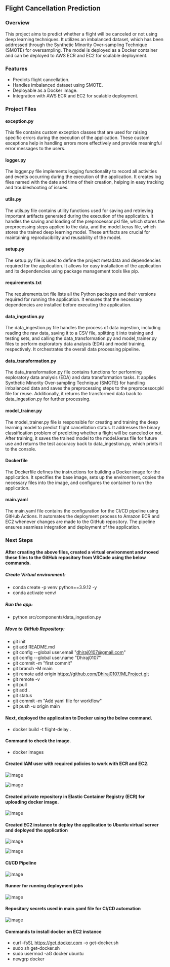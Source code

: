 ## Flight Cancellation Prediction


### Overview

This project aims to predict whether a flight will be canceled or not using deep learning techniques. It utilizes an imbalanced dataset, which has been addressed through the Synthetic Minority Over-sampling Technique (SMOTE) for oversampling. The model is deployed as a Docker container and can be deployed to AWS ECR and EC2 for scalable deployment.


### Features

- Predicts flight cancellation.
- Handles imbalanced dataset using SMOTE.
- Deployable as a Docker image.
- Integration with AWS ECR and EC2 for scalable deployment.


### Project Files

#### exception.py

This file contains custom exception classes that are used for raising specific errors during the execution of the application. These custom exceptions help in handling errors more effectively and provide meaningful error messages to the users.

#### logger.py

The logger.py file implements logging functionality to record all activities and events occurring during the execution of the application. It creates log files named with the date and time of their creation, helping in easy tracking and troubleshooting of issues.

#### utils.py

The utils.py file contains utility functions used for saving and retrieving important artifacts generated during the execution of the application. It handles the saving and loading of the preprocessor.pkl file, which stores the preprocessing steps applied to the data, and the model.keras file, which stores the trained deep learning model. These artifacts are crucial for maintaining reproducibility and reusability of the model.

#### setup.py

The setup.py file is used to define the project metadata and dependencies required for the application. It allows for easy installation of the application and its dependencies using package management tools like pip.

#### requirements.txt

The requirements.txt file lists all the Python packages and their versions required for running the application. It ensures that the necessary dependencies are installed before executing the application.

#### data_ingestion.py

The data_ingestion.py file handles the process of data ingestion, including reading the raw data, saving it to a CSV file, splitting it into training and testing sets, and calling the data_transformation.py and model_trainer.py files to perform exploratory data analysis (EDA) and model training, respectively. It orchestrates the overall data processing pipeline.

#### data_transformation.py

The data_transformation.py file contains functions for performing exploratory data analysis (EDA) and data transformation tasks. It applies Synthetic Minority Over-sampling Technique (SMOTE) for handling imbalanced data and saves the preprocessing steps to the preprocessor.pkl file for reuse. Additionally, it returns the transformed data back to data_ingestion.py for further processing.

#### model_trainer.py

The model_trainer.py file is responsible for creating and training the deep learning model to predict flight cancellation status. It addresses the binary classification problem of predicting whether a flight will be canceled or not. After training, it saves the trained model to the model.keras file for future use and returns the test accuracy back to data_ingestion.py, which prints it to the console.

#### Dockerfile

The Dockerfile defines the instructions for building a Docker image for the application. It specifies the base image, sets up the environment, copies the necessary files into the image, and configures the container to run the application.

#### main.yaml

The main.yaml file contains the configuration for the CI/CD pipeline using GitHub Actions. It automates the deployment process to Amazon ECR and EC2 whenever changes are made to the GitHub repository. The pipeline ensures seamless integration and deployment of the application.


### Next Steps

#### After creating the above files, created a virtual environment and moved these files to the GitHub repository from VSCode using the below commands.

##### Create Virtual environment:
- conda create -p venv python==3.9.12 -y
- conda activate venv/

##### Run the app:
- python src/components/data_ingestion.py

##### Move to GitHub Repository:
- git init
- git add README.md
- git config --global user.email "dhiraj0107@gmail.com"
- git config --global user.name "Dhiraj0107"
- git commit -m "first commit"
- git branch -M main
- git remote add origin https://github.com/Dhiraj0107/MLProject.git
- git remote -v
- git pull
- git add .
- git status
- git commit -m "Add yaml file for workflow"
- git push -u origin main

#### Next, deployed the application to Docker using the below command.
- docker build -t flight-delay .

#### Command to check the image.
- docker images

#### Created IAM user with required policies to work with ECR and EC2.

![image](https://github.com/Dhiraj0107/MLProject/assets/118677714/f25998f7-fb42-4512-ad12-e84f2f7cadb2)

![image](https://github.com/Dhiraj0107/MLProject/assets/118677714/607e4331-4ae6-4be0-bd58-4b5a3dffdee2)

#### Created private repository in Elastic Container Registry (ECR) for uploading docker image.

![image](https://github.com/Dhiraj0107/MLProject/assets/118677714/eae2694e-5a85-45fc-baa9-4360ab9a84d3)

#### Created EC2 instance to deploy the application to Ubuntu virtual server and deployed the application

![image](https://github.com/Dhiraj0107/MLProject/assets/118677714/a3b7f043-8a92-4975-9506-d6377896e4f4)

![image](https://github.com/Dhiraj0107/MLProject/assets/118677714/58c9e87d-99f6-4e71-aeb5-e193b32ab188)

#### CI/CD Pipeline

![image](https://github.com/Dhiraj0107/MLProject/assets/118677714/8c079991-e36a-451f-b7b0-8924c9637ea0)

#### Runner for running deployment jobs

![image](https://github.com/Dhiraj0107/MLProject/assets/118677714/dfe913f8-b4a7-44f9-a31c-334139c459d7)

#### Repository secrets used in main.yaml file for CI/CD automation

![image](https://github.com/Dhiraj0107/MLProject/assets/118677714/172b6ffc-a132-4524-b3e0-aa0bdd125fa0)

#### Commands to install docker on EC2 instance

- curl -fsSL https://get.docker.com -o get-docker.sh
- sudo sh get-docker.sh
- sudo usermod -aG docker ubuntu
- newgrp docker


